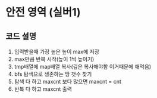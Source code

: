 # 안전 영역 (실버1)
## 코드 설명

1. 입력받을때 가장 높은 높이 max에 저장
2. max만큼 반복 시작(높이 1씩 높이기)
3. tmp배열에 map배열 복사(깊은 복사해야함 이거때문에 애먹음)
4. bfs 탐색으로 생존하는 땅 갯수 찾기
5. 탐색 다 하고 maxcnt 보다 많으면 maxcnt = cnt
6. 반복 다 하고 maxcnt 출력